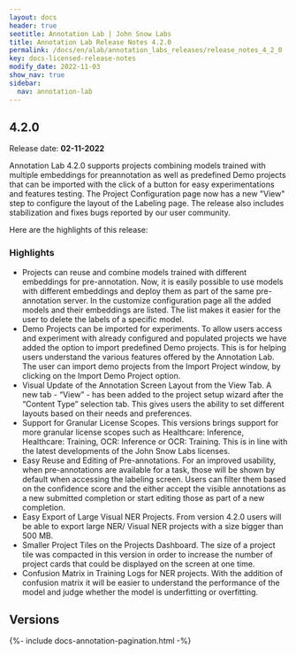 ```yaml
---
layout: docs
header: true
seotitle: Annotation Lab | John Snow Labs
title: Annotation Lab Release Notes 4.2.0
permalink: /docs/en/alab/annotation_labs_releases/release_notes_4_2_0
key: docs-licensed-release-notes
modify_date: 2022-11-03
show_nav: true
sidebar:
  nav: annotation-lab
---
```


<div class="h3-box" markdown="1">

## 4.2.0

Release date: **02-11-2022**

Annotation Lab 4.2.0 supports projects combining models trained with multiple embeddings for preannotation as well as predefined Demo projects that can be imported with the click of a button for easy experimentations and features testing. The Project Configuration page now has a new "View" step to configure the layout of the Labeling page. The release also includes stabilization and fixes bugs reported by our user community.

Here are the highlights of this release:

### Highlights

- Projects can reuse and combine models trained with different embeddings for pre-annotation. Now, it is easily possible to use models with different embeddings and deploy them as part of the same pre-annotation server. In the customize configuration page all the added models and their embeddings are listed. The list makes it easier for the user to delete the labels of a specific model.
- Demo Projects can be imported for experiments. To allow users access and experiment with already configured and populated projects we have added the option to import predefined Demo projects. This is for helping users understand the various features offered by the Annotation Lab. The user can import demo projects from the Import Project window, by clicking on the Import Demo Project option.
- Visual Update of the Annotation Screen Layout from the View Tab. A new tab - “View” - has been added to the project setup wizard after the “Content Type” selection tab. This gives users the ability to set different layouts based on their needs and preferences.
- Support for Granular License Scopes. This versions brings support for more granular license scopes such as Healthcare: Inference, Healthcare: Training, OCR: Inference or OCR: Training. This is in line with the latest developments of the John Snow Labs licenses.
- Easy Reuse and Editing of Pre-annotations. For an improved usability, when pre-annotations are available for a task, those will be shown by default when accessing the labeling screen. Users can filter them based on the confidence score and the either accept the visible annotations as a new submitted completion or start editing those as part of a new completion.
- Easy Export of Large Visual NER Projects. From version 4.2.0 users will be able to export large NER/ Visual NER projects with a size bigger than 500 MB.
- Smaller Project Tiles on the Projects Dashboard. The size of a project tile was compacted in this version in order to increase the number of project cards that could be displayed on the screen at one time.
- Confusion Matrix in Training Logs for NER projects. With the addition of confusion matrix it will be easier to understand the performance of the model and judge whether the model is underfitting or overfitting.

</div><div class="prev_ver h3-box" markdown="1">

## Versions

</div>

{%- include docs-annotation-pagination.html -%}